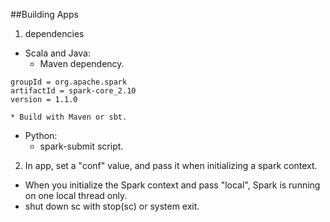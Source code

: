 
##Building Apps

1) dependencies
  * Scala and Java: 
    * Maven dependency.

```
groupId = org.apache.spark
artifactId = spark-core_2.10
version = 1.1.0
```
    * Build with Maven or sbt. 

  * Python:
    * spark-submit script. 

2) In app, set a "conf" value, and pass it when initializing a spark context. 
  * When you initialize the Spark context and pass "local", Spark is running on one local thread only. 
  * shut down sc with stop(sc) or system exit. 

